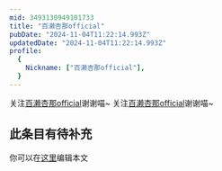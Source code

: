 ```yaml
---
mid: 3493130949101733
title: "百濑杏那official"
pubDate: "2024-11-04T11:22:14.993Z"
updatedDate: "2024-11-04T11:22:14.993Z"
profile:
  {
    Nickname: ["百濑杏那official"],
  }
---
```


关注[百濑杏那official](https://space.bilibili.com/3493130949101733)谢谢喵~ 关注[百濑杏那official](https://space.bilibili.com/3493130949101733)谢谢喵~

## 此条目有待补充
你可以在[这里](https://github.com/Yuhanawa/VTuber.ICU-Content/edit/master/v/百濑杏那official/index.md)编辑本文
